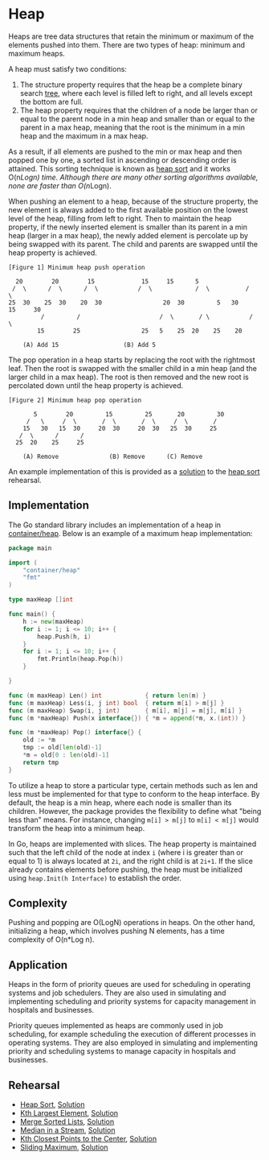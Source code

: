 # Heap

Heaps are tree data structures that retain the minimum or maximum of the elements pushed into them. There are two types of heap: minimum and maximum heaps.

A heap must satisfy two conditions:

1. The structure property requires that the heap be a complete binary search [tree](../tree), where each level is filled left to right, and all levels except the bottom are full.
2. The heap property requires that the children of a node be larger than or equal to the parent node in a min heap and smaller than or equal to the parent in a max heap, meaning that the root is the minimum in a min heap and the maximum in a max heap.

As a result, if all elements are pushed to the min or max heap and then popped one by one, a sorted list in ascending or descending order is attained. This sorting technique is known as [heap sort](./heap_sort_test.go) and it works O(n*Logn) time. Although there are many other sorting algorithms available, none are faster than O(n*Logn).

When pushing an element to a heap, because of the structure property, the new element is always added to the first available position on the lowest level of the heap, filling from left to right. Then to maintain the heap property, if the newly inserted element is smaller than its parent in a min heap (larger in a max heap), the newly added element is percolate up by being swapped with its parent. The child and parents are swapped until the heap property is achieved.

```ASCII
[Figure 1] Minimum heap push operation

  20	    20		  15			 15		15		5
 /  \	   /  \		 /  \			/  \	      	/  \	      /   \
25  30	  25  30  	20  30	               20  30	      5   30	    15     30
         /	       /      	              /  \	     / \           /  \
        15	      25	             25   5	   25  20	 25    20
										
	(A) Add 15		     	    (B) Add 5
```

The pop operation in a heap starts by replacing the root with the rightmost leaf. Then the root is swapped with the smaller child in a min heap (and the larger child in a max heap). The root is then removed and the new root is percolated down until the heap property is achieved.

```ASCII
[Figure 2] Minimum heap pop operation

       5	    20	       15		  25	   20		  30
     /   \	   /  \	      /  \		 /  \	  /  \		 /
    15   30	  15  30     20  30		20  30   25  30		25
   /  \		 /	    /
  25  20	25	   25

	(A) Remove				(B) Remove		(C) Remove
```

An example implementation of this is provided as a [solution](./heap_sort.go) to the [heap sort](./heap_sort_test.go) rehearsal.

## Implementation

The Go standard library includes an implementation of a heap in [container/heap](https://golang.org/pkg/container/heap/). Below is an example of a maximum heap implementation:

```Go
package main

import (
	"container/heap"
	"fmt"
)

type maxHeap []int

func main() {
	h := new(maxHeap)
	for i := 1; i <= 10; i++ {
		heap.Push(h, i)
	}
	for i := 1; i <= 10; i++ {
		fmt.Println(heap.Pop(h))
	}

}

func (m maxHeap) Len() int            { return len(m) }
func (m maxHeap) Less(i, j int) bool  { return m[i] > m[j] }
func (m maxHeap) Swap(i, j int)       { m[i], m[j] = m[j], m[i] }
func (m *maxHeap) Push(x interface{}) { *m = append(*m, x.(int)) }

func (m *maxHeap) Pop() interface{} {
	old := *m
	tmp := old[len(old)-1]
	*m = old[0 : len(old)-1]
	return tmp
}
```

To utilize a heap to store a particular type, certain methods such as len and less must be implemented for that type to conform to the heap interface. By default, the heap is a min heap, where each node is smaller than its children. However, the package provides the flexibility to define what "being less than" means. For instance, changing `m[i] > m[j]` to `m[i] < m[j]` would transform the heap into a minimum heap.

In Go, heaps are implemented with slices. The heap property is maintained such that the left child of the node at index `i` (where i is greater than or equal to 1) is always located at `2i`, and the right child is at `2i+1`. If the slice already contains elements before pushing, the heap must be initialized using `heap.Init(h Interface)` to establish the order.

## Complexity

Pushing and popping are O(LogN) operations in heaps. On the other hand, initializing a heap, which involves pushing N elements, has a time complexity of O(n*Log n).

## Application

Heaps in the form of priority queues are used for scheduling in operating systems and job schedulers. They are also used in simulating and implementing scheduling and priority systems for capacity management in hospitals and businesses.

Priority queues implemented as heaps are commonly used in job scheduling, for example scheduling the execution of different processes in operating systems. They are also employed in simulating and implementing priority and scheduling systems to manage capacity in hospitals and businesses.

## Rehearsal

* [Heap Sort](./heap_sort_test.go), [Solution](./heap_sort.go)
* [Kth Largest Element](./kth_largest_element_test.go), [Solution](./kth_largest_element.go)
* [Merge Sorted Lists](./merge_sorted_list_test.go), [Solution](./merge_sorted_list.go)
* [Median in a Stream](./median_in_a_stream_test.go), [Solution](./median_in_a_stream_test.go)
* [Kth Closest Points to the Center](./k_closest_points_to_origin_test.go), [Solution](./k_closest_points_to_origin.go)
* [Sliding Maximum](./sliding_maximum_test.go), [Solution](./sliding_maximum.go)
